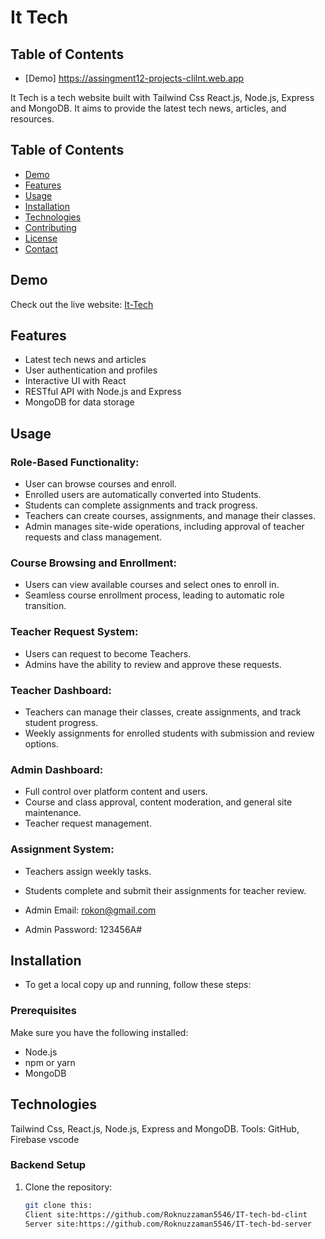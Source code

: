 # It Tech
## Table of Contents

- [Demo]  https://assingment12-projects-clilnt.web.app

It Tech is a tech website built with  Tailwind Css React.js, Node.js, Express and MongoDB. It aims to provide the latest tech news, articles, and resources.

## Table of Contents

- [Demo](#demo)
- [Features](#features)
- [Usage](#usage)
- [Installation](#installation)
- [Technologies](#technologies)
- [Contributing](#contributing)
- [License](#license)
- [Contact](#contact)

## Demo

Check out the live website: [It-Tech](https://assingment12-projects-clilnt.web.app)

## Features

- Latest tech news and articles
- User authentication and profiles
- Interactive UI with React
- RESTful API with Node.js and Express
- MongoDB for data storage

## Usage

### Role-Based Functionality:

* User can browse courses and enroll.
* Enrolled users are automatically converted into Students.
* Students can complete assignments and track progress.
* Teachers can create courses, assignments, and manage their classes.
* Admin manages site-wide operations, including approval of teacher requests and class management.

### Course Browsing and Enrollment:

* Users can view available courses and select ones to enroll in.
* Seamless course enrollment process, leading to automatic role transition.

### Teacher Request System:

* Users can request to become Teachers.
* Admins have the ability to review and approve these requests.

### Teacher Dashboard:

* Teachers can manage their classes, create assignments, and track student progress.
* Weekly assignments for enrolled students with submission and review options.

### Admin Dashboard:

* Full control over platform content and users.
* Course and class approval, content moderation, and general site maintenance.
* Teacher request management.

### Assignment System:

* Teachers assign weekly tasks.
* Students complete and submit their assignments for teacher review.

* Admin Email: rokon@gmail.com
* Admin Password: 123456A#

## Installation

* To get a local copy up and running, follow these steps:

### Prerequisites

Make sure you have the following installed:

- Node.js
- npm or yarn
- MongoDB

## Technologies
Tailwind Css, React.js, Node.js, Express and MongoDB.
Tools: GitHub, Firebase vscode

### Backend Setup

1. Clone the repository:
   ```sh
   git clone this: 
   Client site:https://github.com/Roknuzzaman5546/IT-tech-bd-clint
   Server site:https://github.com/Roknuzzaman5546/IT-tech-bd-server
